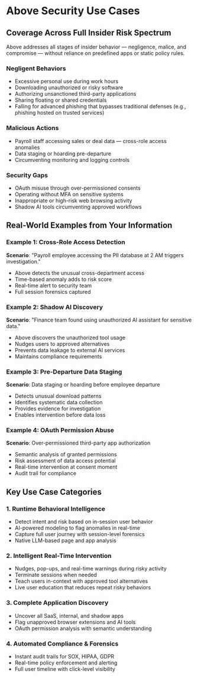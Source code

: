 # Above Security Use Cases

## Coverage Across Full Insider Risk Spectrum

Above addresses all stages of insider behavior — negligence, malice, and compromise — without reliance on predefined apps or static policy rules.

### Negligent Behaviors
- Excessive personal use during work hours
- Downloading unauthorized or risky software
- Authorizing unsanctioned third-party applications
- Sharing floating or shared credentials
- Falling for advanced phishing that bypasses traditional defenses (e.g., phishing hosted on trusted services)

### Malicious Actions
- Payroll staff accessing sales or deal data — cross-role access anomalies
- Data staging or hoarding pre-departure
- Circumventing monitoring and logging controls

### Security Gaps
- OAuth misuse through over-permissioned consents
- Operating without MFA on sensitive systems
- Inappropriate or high-risk web browsing activity
- Shadow AI tools circumventing approved workflows

## Real-World Examples from Your Information

### Example 1: Cross-Role Access Detection
**Scenario**: "Payroll employee accessing the PII database at 2 AM triggers investigation."
- Above detects the unusual cross-department access
- Time-based anomaly adds to risk score
- Real-time alert to security team
- Full session forensics captured

### Example 2: Shadow AI Discovery  
**Scenario**: "Finance team found using unauthorized AI assistant for sensitive data."
- Above discovers the unauthorized tool usage
- Nudges users to approved alternatives
- Prevents data leakage to external AI services
- Maintains compliance requirements

### Example 3: Pre-Departure Data Staging
**Scenario**: Data staging or hoarding before employee departure
- Detects unusual download patterns
- Identifies systematic data collection
- Provides evidence for investigation
- Enables intervention before data loss

### Example 4: OAuth Permission Abuse
**Scenario**: Over-permissioned third-party app authorization
- Semantic analysis of granted permissions
- Risk assessment of data access potential
- Real-time intervention at consent moment
- Audit trail for compliance

## Key Use Case Categories

### 1. Runtime Behavioral Intelligence
- Detect intent and risk based on in-session user behavior
- AI-powered modeling to flag anomalies in real-time
- Capture full user journey with session-level forensics
- Native LLM-based page and app analysis

### 2. Intelligent Real-Time Intervention  
- Nudges, pop-ups, and real-time warnings during risky activity
- Terminate sessions when needed
- Teach users in-context with approved tool alternatives
- Live user education that reduces repeat risky behaviors

### 3. Complete Application Discovery
- Uncover all SaaS, internal, and shadow apps
- Flag unapproved browser extensions and AI tools
- OAuth permission analysis with semantic understanding

### 4. Automated Compliance & Forensics
- Instant audit trails for SOX, HIPAA, GDPR
- Real-time policy enforcement and alerting
- Full user timeline with click-level visibility